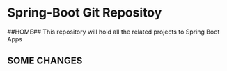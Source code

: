# Spring-Boot Git Repositoy

##HOME##
This repository will hold all the related projects to Spring Boot Apps  


## SOME CHANGES